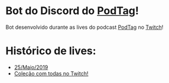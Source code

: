 # Bot do Discord do [PodTag](https://podtag.com.br)!

Bot desenvolvido durante as lives do podcast [PodTag](https://podtag.com.br) no [Twitch](https://www.twitch.tv/everag)!

# Histórico de lives:

- [25/Maio/2019](https://www.twitch.tv/videos/430851503)
- [Coleção com todas no Twitch!](https://www.twitch.tv/collections/L4b8LjKzohWiaA)